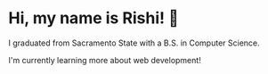 # Hi, my name is Rishi! 👋

I graduated from Sacramento State with a B.S. in Computer Science.

I'm currently learning more about web development!
